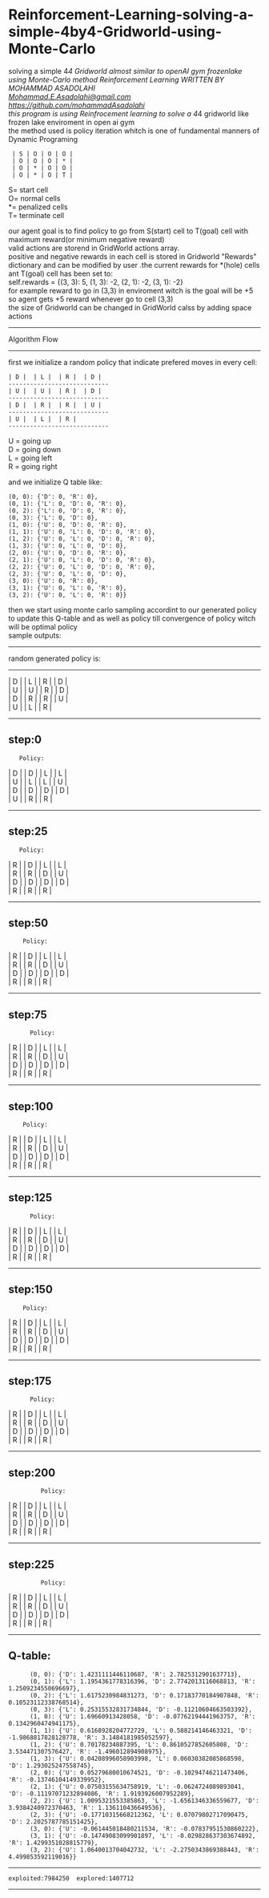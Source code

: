 # Reinforcement-Learning-solving-a-simple-4by4-Gridworld-using-Monte-Carlo
solving a simple 4*4 Gridworld almost similar to openAI gym frozenlake using Monte-Carlo method Reinforcement Learning
WRITTEN BY MOHAMMAD ASADOLAHI  
Mohammad.E.Asadolahi@gmail.com  
https://github.com/mohammadAsadolahi  
this program is using Reinfrocement learning to solve a 4*4 gridworld like frozen lake enviroment in open ai gym  
the method used is policy iteration whitch is one of fundamental manners of Dynamic Programing  

     | S | O | O | O |  
     | O | O | O | * |  
     | O | * | O | O |  
     | O | * | O | T |  

  
  S= start cell  
  O= normal cells  
  *= penalized cells  
  T= terminate cell  
  
our agent goal is to find policy to go from S(start) cell to T(goal) cell with maximum reward(or minimum negative reward)  
valid actions are storend in GridWorld actions array.  
positive and negative rewards in each cell is stored in Gridworld  "Rewards" dictionary and can be modified by user .the current rewards for *(hole) cells ant T(goal) cell has been set to:  
self.rewards = {(3, 3): 5, (1, 3): -2, (2, 1): -2, (3, 1): -2}  
for example reward to go in (3,3) in enviroment witch is the goal will be +5 so agent gets +5 reward whenever go to cell (3,3)  
the size of Gridworld can be changed in GridWorld calss by adding space actions  
***************************
Algorithm Flow
***************************
  first we initialize a random policy that indicate prefered moves in every cell:  
  
    | D |  | L |  | R |  | D | 
    ----------------------------
    | U |  | U |  | R |  | D | 
    ----------------------------
    | D |  | R |  | R |  | U | 
    ----------------------------
    | U |  | L |  | R | 
    ----------------------------
 
U = going up  
D = going down  
L = going left  
R = going right  
  
and we initialize Q table like:  

    (0, 0): {'D': 0, 'R': 0},
    (0, 1): {'L': 0, 'D': 0, 'R': 0},
    (0, 2): {'L': 0, 'D': 0, 'R': 0},
    (0, 3): {'L': 0, 'D': 0},
    (1, 0): {'U': 0, 'D': 0, 'R': 0},
    (1, 1): {'U': 0, 'L': 0, 'D': 0, 'R': 0},
    (1, 2): {'U': 0, 'L': 0, 'D': 0, 'R': 0},
    (1, 3): {'U': 0, 'L': 0, 'D': 0},
    (2, 0): {'U': 0, 'D': 0, 'R': 0},
    (2, 1): {'U': 0, 'L': 0, 'D': 0, 'R': 0},
    (2, 2): {'U': 0, 'L': 0, 'D': 0, 'R': 0},
    (2, 3): {'U': 0, 'L': 0, 'D': 0},
    (3, 0): {'U': 0, 'R': 0},
    (3, 1): {'U': 0, 'L': 0, 'R': 0},
    (3, 2): {'U': 0, 'L': 0, 'R': 0}}
  
then we start using monte carlo sampling accordint to our generated policy to update this Q-table and as well as policy till convergence of policy witch will be optimal policy  
  sample outputs:
  
 ***************************
 random generated policy is:
***************************
 | D |  | L |  | R |  | D |   
 | U |  | U |  | R |  | D |   
 | D |  | R |  | R |  | U |   
 | U |  | L |  | R |   

  --------------------------------  
 step:0   
   --------------------------------  
   
       Policy:  
 | D |  | D |  | L |  | L |   
 | U |  | L |  | L |  | U |   
 | D |  | D |  | D |  | D |   
 | U |  | R |  | R |   

  --------------------------------  
 step:25   
   --------------------------------  
   
       Policy:  
 | R |  | D |  | L |  | L |   
 | R |  | R |  | D |  | U |   
 | D |  | D |  | D |  | D |   
 | R |  | R |  | R |   

  --------------------------------  
 step:50  
   --------------------------------  
        Policy:  
 | R |  | D |  | L |  | L |   
 | R |  | R |  | D |  | U |   
 | D |  | D |  | D |  | D |   
 | R |  | R |  | R |   

  --------------------------------  
 step:75   
   --------------------------------  
          Policy:  
 | R |  | D |  | L |  | L |   
 | R |  | R |  | D |  | U |   
 | D |  | D |  | D |  | D |   
 | R |  | R |  | R |   

  --------------------------------  
 step:100   
   --------------------------------  
        Policy:  
 | R |  | D |  | L |  | L |   
 | R |  | R |  | D |  | U |   
 | D |  | D |  | D |  | D |   
 | R |  | R |  | R |   

  --------------------------------  
 step:125
   --------------------------------  
          Policy:  
 | R |  | D |  | L |  | L |   
 | R |  | R |  | D |  | U |   
 | D |  | D |  | D |  | D |   
 | R |  | R |  | R |   
  
--------------------------------  
 step:150
 --------------------------------  
        Policy:  
 | R |  | D |  | L |  | L |   
 | R |  | R |  | D |  | U |   
 | D |  | D |  | D |  | D |   
 | R |  | R |  | R |   

  --------------------------------  
 step:175   
   --------------------------------  
          Policy:  
 | R |  | D |  | L |  | L |   
 | R |  | R |  | D |  | U |    
 | D |  | D |  | D |  | D |   
 | R |  | R |  | R |   

  --------------------------------  
 step:200   
   --------------------------------  
             Policy:  
 | R |  | D |  | L |  | L |   
 | R |  | R |  | D |  | U |    
 | D |  | D |  | D |  | D |   
 | R |  | R |  | R |   

  --------------------------------  
 step:225 
   --------------------------------  
             Policy:  
 | R |  | D |  | L |  | L |   
 | R |  | R |  | D |  | U |   
 | D |  | D |  | D |  | D |   
 | R |  | R |  | R |   
 
   --------------------------------  
 Q-table:
   --------------------------------  
          (0, 0): {'D': 1.4231111446110687, 'R': 2.7825312901637713},
          (0, 1): {'L': 1.1954361778316396, 'D': 2.7742013116068813, 'R': 1.2509234550696697},
          (0, 2): {'L': 1.6175230984831273, 'D': 0.17183770184907848, 'R': 0.10523112338768514}, 
          (0, 3): {'L': 0.25315532831734844, 'D': -0.11210604663503392},
          (1, 0): {'U': 1.69660913428058, 'D': -0.07762194441963757, 'R': 0.1342960474941175}, 
          (1, 1): {'U': 0.6168928204772729, 'L': 0.588214146463321, 'D': -1.9868817828128778, 'R': 3.1484181985052597},
          (1, 2): {'U': 0.70178234887395, 'L': 0.8610527852605808, 'D': 3.534471307576427, 'R': -1.496012894908975}, 
          (1, 3): {'U': 0.04208996058903998, 'L': 0.06030382085868598, 'D': 1.293025247558745}, 
          (2, 0): {'U': 0.05279680010674521, 'D': -0.10294746211473406, 'R': -0.13746104149339952}, 
          (2, 1): {'U': 0.07503155634758919, 'L': -0.0624724089893041, 'D': -0.11197071232894086, 'R': 1.9193926007952289},
          (2, 2): {'U': 1.0095321553385863, 'L': -1.6561346336559677, 'D': 3.9384240972370463, 'R': 1.136110436649536},
          (2, 3): {'U': -0.17710315668212362, 'L': 0.07079802717090475, 'D': 2.2025787785151425},
          (3, 0): {'U': -0.061445018480211534, 'R': -0.07837951530860222}, 
          (3, 1): {'U': -0.14749083099901897, 'L': -0.029828637303674892, 'R': 1.4299351028815779}, 
          (3, 2): {'U': 1.0640013704042732, 'L': -2.2750343869388443, 'R': 4.499853592119016}}  
          
  ----------------------------
    exploited:7984250  explored:1407712
  --------------------------------  
